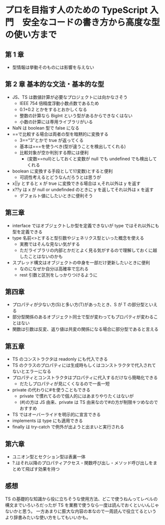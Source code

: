# プロを目指す人のための TypeScript 入門　安全なコードの書き方から高度な型の使い方まで

## 第 1 章

- 型情報は挙動そのものには影響を与えない

## 第 2 章 基本的な文法・基本的な型

- JS、TS は数値計算が必要なプロジェクトには向かなさそう
  - IEEE 754 倍精度浮動小数点数であるため
  - 0.1+0.2 とかをするとおかしくなる
  - 整数の計算なら BigInt という型があるからできなくはない
  - 小数の計算には専用ライブラリがいる
- NaN は boolean 型で false になる
- ==で比較する場合は両者の型を暗黙的に変換する
  - 3=="3"とかで true が返ってくる
  - 基本は===を使うべき(型が違うことを検出してくれる)
  - 比較対象が空か判別する際には便利
    - (変数==null)としておくと変数が null でも undefined でも検出してくれる
- boolean に変換する手段として!(!変数)とすると便利
  - 可読性考えるとどうなんだろうとは思うが
- x||y とすると x が true に変換できる場合は x,それ以外は y を返す
- x??y は x が null or undefinded のときに y を返してそれ以外は x を返す
  - デフォルト値にしたいときに便利そう

## 第三章

- interface ではオブジェクトしか型を定義できないが type ではそれ以外にも型を定義できる
- type 名前<>とすると型引数やジェネリクス型といった概念を使える
  - 実務ではそんな見ない気がする
  - ただライブラリの内部とかだとよく見る気がするので理解しておくに越したことはないのかも
- スプレッド構文はオブジェクトの中身を一部だけ更新したいときに便利
  - なのになぜか自分は高確率で忘れる
  - rest 引数と区別をしっかりつけるように

## 第四章

- プロパティが少ない方(S)と多い方(T)があったとき、S が T の部分型といえる
- 部分型関係のあるオブジェクト同士で型が変わってもプロパティが変わることはない
- 関数は引数は反変、返り値は共変の関係になる場合に部分型であると言える

## 第五章

- TS のコンストラクタは readonly にも代入できる
- TS のクラスのプロパティには生成時もしくはコンストラクタで代入されてないとエラーになる
- プロパティとコンストラクタはプロパティに代入するだけなら簡略化できる
  - だたしプロパティが見にくくなるので一長一短
- private の代わりに#を使うこともできる
  - private で慣れてるので個人的にはあまりやりたくはないが
  - (#)の方は JS 由来、private は TS 由来なので#の方が制限キツめなのでおすすめ
- TS ではオーバーライドを明示的に宣言できる
- implements は type にも適用できる
- finally は try-catch で例外が出ようと出まいと実行される

## 第六章

- ユニオン型とセクション型は表裏一体
- ?.はそれ以降のプロパティアクセス・関数呼び出し・メソッド呼び出しをまとめて飛ばす効果を持つ

## 感想

TS の基礎的な知識から役に立ちそうな使用方法、どこで使うねんってレベルの構文までいろいろだったが TS を業務で使うなら一度は読んでおくといいんじゃないかと思う。
一方あまりに膨大な内容の本なので一周読んで役立てるというより辞書みたいな使い方をしてもいいかも。
